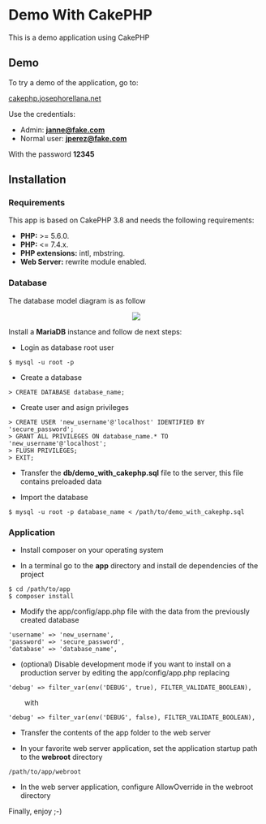 # Demo With CakePHP
This is a demo application using CakePHP

## Demo

To try a demo of the application, go to:

[cakephp.josephorellana.net](https://cakephp.josephorellana.net)

Use the credentials:

- Admin: **janne@fake.com**
- Normal user: **jperez@fake.com**

With the password **12345**

## Installation

### Requirements

This app is based on CakePHP 3.8 and needs the following requirements:

- **PHP:** >= 5.6.0.
- **PHP:** <= 7.4.x.
- **PHP extensions:** intl, mbstring.
- **Web Server:** rewrite module enabled.

### Database

The database model diagram is as follow

<p align="center" width="100%">
    <img src="https://lh3.googleusercontent.com/d/1CONv11bCtOgr5bdnH8EbfS6vvLKNUS70"> 
</p>

Install a **MariaDB** instance and follow de next steps:

- Login as database root user

```
$ mysql -u root -p
```

- Create a database

```
> CREATE DATABASE database_name;
```

- Create user and asign privileges

```
> CREATE USER 'new_username'@'localhost' IDENTIFIED BY 'secure_password';
> GRANT ALL PRIVILEGES ON database_name.* TO 'new_username'@'localhost';
> FLUSH PRIVILEGES;
> EXIT;
```

- Transfer the **db/demo_with_cakephp.sql** file to the server, this file contains preloaded data

- Import the database

```
$ mysql -u root -p database_name < /path/to/demo_with_cakephp.sql
```

### Application

- Install composer on your operating system

- In a terminal go to the **app** directory and install de dependencies of the project

```
$ cd /path/to/app
$ composer install
```

- Modify the app/config/app.php file with the data from the previously created database

```
'username' => 'new_username',
'password' => 'secure_password',
'database' => 'database_name',
```

- (optional) Disable development mode if you want to install on a production server by editing the app/config/app.php replacing

```
'debug' => filter_var(env('DEBUG', true), FILTER_VALIDATE_BOOLEAN),
```

&nbsp;&nbsp;&nbsp;&nbsp;&nbsp;&nbsp;&nbsp;&nbsp;with

```
'debug' => filter_var(env('DEBUG', false), FILTER_VALIDATE_BOOLEAN),
```

- Transfer the contents of the app folder to the web server

- In your favorite web server application, set the application startup path to the **webroot** directory

```
/path/to/app/webroot
```

- In the web server application, configure AllowOverride in the webroot directory

Finally, enjoy ;-)